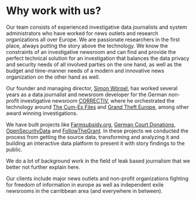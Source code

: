 # Why work with us?

Our team consists of experienced investigative data journalists and system administrators who have worked for news outlets and research organizations all over Europe. We are passionate researchers in the first place, always putting the story above the technology. We know the constraints of an investigative newsroom and can find and provide the perfect technical solution for an investigation that balances the data privacy and security needs of all involved parties on the one hand, as well as the budget and time-manner needs of a modern and innovative news organization on the other hand as well.

Our founder and managing director, [Simon Wörpel](https://wrpl.de), has worked several years as a data journalist and newsroom developer for the German non-profit investigative newsroom [CORRECTIV](https://correctiv.org), where he orchestrated the technology around [The Cum-Ex Files](http://cumex-files.com/) and [Grand Theft Europe](https://grand-theft-europe.com/), among other award winning investigations.

We have built projects like [Farmsubsidy.org](https://farmsubsidy.org), [German Court Donations](http://spendengerichte.correctiv.org), [OpenSecurityData](http://opensecuritydata.eu) and [FollowTheGrant](https://www.followthegrant.org/). In these projects we conducted the process from getting the source data, transforming and analyzing it and building an interactive data platform to present it with story findings to the public.

We do a lot of background work in the field of leak based journalism that we better not further explain here.

Our clients include major news outlets and non-profit organizations fighting for freedom of information in europe as well as independent exile newsrooms in the carribbean area (and everywhere in between).

